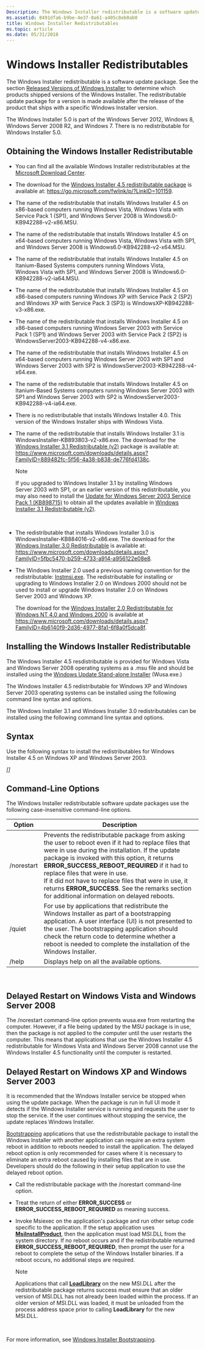 ```yaml
---
Description: The Windows Installer redistributable is a software update package.
ms.assetid: 8491dfa6-b9be-4e37-8a61-a405c8eb0ab0
title: Windows Installer Redistributables
ms.topic: article
ms.date: 05/31/2018
---
```


# Windows Installer Redistributables

The Windows Installer redistributable is a software update package. See the section [Released Versions of Windows Installer](released-versions-of-windows-installer.md) to determine which products shipped versions of the Windows Installer. The redistributable update package for a version is made available after the release of the product that ships with a specific Windows Installer version.

The Windows Installer 5.0 is part of the Windows Server 2012, Windows 8, Windows Server 2008 R2, and Windows 7. There is no redistributable for Windows Installer 5.0.

## Obtaining the Windows Installer Redistributable

-   You can find all the available Windows Installer redistributables at the [Microsoft Download Center](https://www.microsoft.com/Downloads/).
-   The download for the [Windows Installer 4.5 redistributable package](https://support.microsoft.com/kb/942288) is available at: https://go.microsoft.com/fwlink/p/?LinkID=101159.
-   The name of the redistributable that installs Windows Installer 4.5 on x86-based computers running Windows Vista, Windows Vista with Service Pack 1 (SP1), and Windows Server 2008 is Windows6.0-KB942288-v2-x86.MSU.
-   The name of the redistributable that installs Windows Installer 4.5 on x64-based computers running Windows Vista, Windows Vista with SP1, and Windows Server 2008 is Windows6.0-KB942288-v2-x64.MSU.
-   The name of the redistributable that installs Windows Installer 4.5 on Itanium-Based Systems computers running Windows Vista, Windows Vista with SP1, and Windows Server 2008 is Windows6.0-KB942288-v2-ia64.MSU.
-   The name of the redistributable that installs Windows Installer 4.5 on x86-based computers running Windows XP with Service Pack 2 (SP2) and Windows XP with Service Pack 3 (SP3) is WindowsXP-KB942288-v3-x86.exe.
-   The name of the redistributable that installs Windows Installer 4.5 on x86-based computers running Windows Server 2003 with Service Pack 1 (SP1) and Windows Server 2003 with Service Pack 2 (SP2) is WindowsServer2003-KB942288-v4-x86.exe.
-   The name of the redistributable that installs Windows Installer 4.5 on x64-based computers running Windows Server 2003 with SP1 and Windows Server 2003 with SP2 is WindowsServer2003-KB942288-v4-x64.exe.
-   The name of the redistributable that installs Windows Installer 4.5 on Itanium-Based Systems computers running Windows Server 2003 with SP1 and Windows Server 2003 with SP2 is WindowsServer2003-KB942288-v4-ia64.exe.
-   There is no redistributable that installs Windows Installer 4.0. This version of the Windows Installer ships with Windows Vista.
-   The name of the redistributable that installs Windows Installer 3.1 is WindowsInstaller-KB893803-v2-x86.exe. The download for the [Windows Installer 3.1 Redistributable (v2)](https://www.microsoft.com/downloads/details.aspx?FamilyID=889482fc-5f56-4a38-b838-de776fd4138c) package is available at: https://www.microsoft.com/downloads/details.aspx?FamilyID=889482fc-5f56-4a38-b838-de776fd4138c.
    > [!Note]  
    > If you upgraded to Windows Installer 3.1 by installing Windows Server 2003 with SP1, or an earlier version of this redistributable, you may also need to install the [Update for Windows Server 2003 Service Pack 1 (KB898715)](https://www.microsoft.com/downloads/details.aspx?FamilyID=8b4e6b93-1886-4d47-a18d-35581c42eca0) to obtain all the updates available in [Windows Installer 3.1 Redistributable (v2)](https://www.microsoft.com/downloads/details.aspx?FamilyID=889482fc-5f56-4a38-b838-de776fd4138c).

     

-   The redistributable that installs Windows Installer 3.0 is WindowsInstaller-KB884016-v2-x86.exe. The download for the [Windows Installer 3.0 Redistributable](https://www.microsoft.com/downloads/details.aspx?FamilyID=5fbc5470-b259-4733-a914-a956122e08e8) is available at: https://www.microsoft.com/downloads/details.aspx?FamilyID=5fbc5470-b259-4733-a914-a956122e08e8.
-   The Windows Installer 2.0 used a previous naming convention for the redistributable: [Instmsi.exe](instmsi-exe.md). The redistributable for installing or upgrading to Windows Installer 2.0 on Windows 2000 should not be used to install or upgrade Windows Installer 2.0 on Windows Server 2003 and Windows XP.

    The download for the [Windows Installer 2.0 Redistributable for Windows NT 4.0 and Windows 2000](https://www.microsoft.com/downloads/details.aspx?FamilyID=4b6140f9-2d36-4977-8fa1-6f8a0f5dca8f) is available at https://www.microsoft.com/downloads/details.aspx?FamilyID=4b6140f9-2d36-4977-8fa1-6f8a0f5dca8f.

## Installing the Windows Installer Redistributable

The Windows Installer 4.5 resdistributable is provided for Windows Vista and Windows Server 2008 operating systems as a .msu file and should be installed using the [Windows Update Stand-alone Installer](https://support.microsoft.com/kb/934307/) (Wusa.exe.)

The Windows Installer 4.5 redistributable for Windows XP and Windows Server 2003 operating systems can be installed using the following command line syntax and options.

The Windows Installer 3.1 and Windows Installer 3.0 redistributables can be installed using the following command line syntax and options.

## Syntax

Use the following syntax to install the redistributables for Windows Installer 4.5 on Windows XP and Windows Server 2003.

*<Name of the Redistributable>\[<options>\]*

## Command-Line Options

The Windows Installer redistributable software update packages use the following case-insensitive command-line options.



| Option     | Description                                                                                                                                                                                                                                                                                                                                                                                                                                                                     |
|------------|---------------------------------------------------------------------------------------------------------------------------------------------------------------------------------------------------------------------------------------------------------------------------------------------------------------------------------------------------------------------------------------------------------------------------------------------------------------------------------|
| /norestart | Prevents the redistributable package from asking the user to reboot even if it had to replace files that were in use during the installation. If the update package is invoked with this option, it returns **ERROR\_SUCCESS\_REBOOT\_REQUIRED** if it had to replace files that were in use.<br/> If it did not have to replace files that were in use, it returns **ERROR\_SUCCESS**. See the remarks section for additional information on delayed reboots.<br/> |
| /quiet     | For use by applications that redistribute the Windows Installer as part of a bootstrapping application. A user interface (UI) is not presented to the user. The bootstrapping application should check the return code to determine whether a reboot is needed to complete the installation of the Windows Installer.<br/>                                                                                                                                                |
| /help      | Displays help on all the available options.                                                                                                                                                                                                                                                                                                                                                                                                                                     |



 

## Delayed Restart on Windows Vista and Windows Server 2008

The /norestart command-line option prevents wusa.exe from restarting the computer. However, if a file being updated by the MSU package is in use, then the package is not applied to the computer until the user restarts the computer. This means that applications that use the Windows Installer 4.5 redistributable for Windows Vista and Windows Server 2008 cannot use the Windows Installer 4.5 functionality until the computer is restarted.

## Delayed Restart on Windows XP and Windows Server 2003

It is recommended that the Windows Installer service be stopped when using the update package. When the package is run in full UI mode it detects if the Windows Installer service is running and requests the user to stop the service. If the user continues without stopping the service, the update replaces Windows Installer.

[Bootstrapping](bootstrapping.md) applications that use the redistributable package to install the Windows Installer with another application can require an extra system reboot in addition to reboots needed to install the application. The delayed reboot option is only recommended for cases where it is necessary to eliminate an extra reboot caused by installing files that are in use. Developers should do the following in their setup application to use the delayed reboot option.

-   Call the redistributable package with the /norestart command-line option.
-   Treat the return of either **ERROR\_SUCCESS** or **ERROR\_SUCCESS\_REBOOT\_REQUIRED** as meaning success.
-   Invoke Msiexec on the application's package and run other setup code specific to the application. If the setup application uses [**MsiInstallProduct**](/windows/desktop/api/Msi/nf-msi-msiinstallproducta), then the application must load MSI.DLL from the system directory. If no reboot occurs and if the redistributable returned **ERROR\_SUCCESS\_REBOOT\_REQUIRED**, then prompt the user for a reboot to complete the setup of the Windows Installer binaries. If a reboot occurs, no additional steps are required.
    > [!Note]  
    > Applications that call [**LoadLibrary**](https://msdn.microsoft.com/library/ms684175(v=VS.85).aspx) on the new MSI.DLL after the redistributable package returns success must ensure that an older version of MSI.DLL has not already been loaded within the process. If an older version of MSI.DLL was loaded, it must be unloaded from the process address space prior to calling **LoadLibrary** for the new MSI.DLL.

     

For more information, see [Windows Installer Bootstrapping](windows-installer-bootstrapping.md).

 

 




